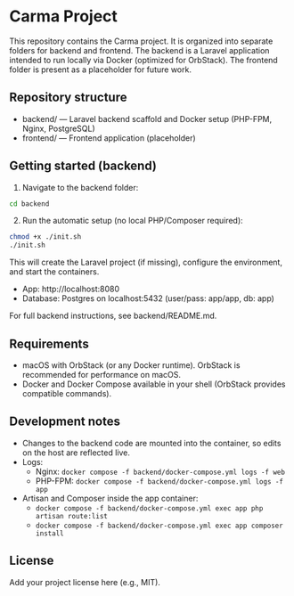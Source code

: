 # Carma Project

This repository contains the Carma project. It is organized into separate folders for backend and frontend. The backend is a Laravel application intended to run locally via Docker (optimized for OrbStack). The frontend folder is present as a placeholder for future work.

## Repository structure
- backend/ — Laravel backend scaffold and Docker setup (PHP-FPM, Nginx, PostgreSQL)
- frontend/ — Frontend application (placeholder)

## Getting started (backend)
1) Navigate to the backend folder:
```bash
cd backend
```
2) Run the automatic setup (no local PHP/Composer required):
```bash
chmod +x ./init.sh
./init.sh
```
This will create the Laravel project (if missing), configure the environment, and start the containers.

- App: http://localhost:8080
- Database: Postgres on localhost:5432 (user/pass: app/app, db: app)

For full backend instructions, see backend/README.md.

## Requirements
- macOS with OrbStack (or any Docker runtime). OrbStack is recommended for performance on macOS.
- Docker and Docker Compose available in your shell (OrbStack provides compatible commands).

## Development notes
- Changes to the backend code are mounted into the container, so edits on the host are reflected live.
- Logs:
  - Nginx: `docker compose -f backend/docker-compose.yml logs -f web`
  - PHP-FPM: `docker compose -f backend/docker-compose.yml logs -f app`
- Artisan and Composer inside the app container:
  - `docker compose -f backend/docker-compose.yml exec app php artisan route:list`
  - `docker compose -f backend/docker-compose.yml exec app composer install`

## License
Add your project license here (e.g., MIT).